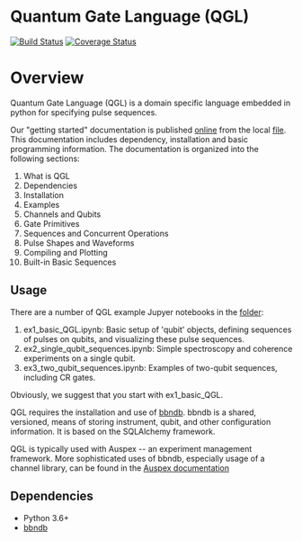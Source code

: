 # Quantum Gate Language (QGL)  

[![Build Status](https://travis-ci.org/BBN-Q/QGL.svg?branch=master)](https://travis-ci.org/BBN-Q/QGL) [![Coverage Status](https://coveralls.io/repos/BBN-Q/QGL/badge.svg?branch=master)](https://coveralls.io/r/BBN-Q/QGL)

# Overview

Quantum Gate Language (QGL) is a domain specific language embedded in python for
specifying pulse sequences.

Our "getting started" documentation is published [online](https://bbn-q.github.io/QGL/) from the local 
[file](https://github.com/BBN-Q/QGL/blob/develop/doc/index.md). This documentation includes dependency, 
installation and basic programming information. The documentation is organized into the following
sections:

1. What is QGL
1. Dependencies
1. Installation
1. Examples
1. Channels and Qubits
1. Gate Primitives
1. Sequences and Concurrent Operations
1. Pulse Shapes and Waveforms
1. Compiling and Plotting
1. Built-in Basic Sequences

## Usage

There are a number of QGL example Jupyer notebooks in the 
[folder](https://github.com/BBN-Q/QGL/blob/develop/doc/):

1. ex1_basic_QGL.ipynb: Basic setup of 'qubit' objects, defining sequences of pulses on qubits, and visualizing these pulse sequences.
1. ex2_single_qubit_sequences.ipynb: Simple spectroscopy and coherence experiments on a single qubit.
1. ex3_two_qubit_sequences.ipynb: Examples of two-qubit sequences, including CR gates.

Obviously, we suggest that you start with ex1_basic_QGL.   

QGL requires the installation and use of [bbndb](https://github.com/BBN-Q/bbndb). bbndb is a 
shared, versioned, means of storing instrument, qubit, and other configuration information. 
It is based on the SQLAlchemy framework.

QGL is typically used with Auspex -- an experiment management framework. More sophisticated uses of bbndb, 
especially usage of a channel library, can be found in the 
[Auspex documentation](https://auspex.readthedocs.io/en/develop/qubits.html)

## Dependencies

* Python 3.6+
* [bbndb](https://github.com/BBN-Q/bbndb)
